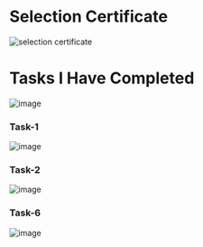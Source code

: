 <H1>Selection Certificate</H1>

![selection certificate](https://github.com/mavssvighnesh/TSF-GRIP-MAIN/assets/109013315/717568f5-1d23-4079-b73f-55504e9c8513)

<h1>Tasks I Have Completed</h1> 

![image](https://github.com/mavssvighnesh/TSF-GRIP-MAIN/assets/109013315/2aa00c2c-d96d-48d2-b9db-2f9a88d25c18)


<h3>Task-1</h3>


![image](https://github.com/mavssvighnesh/TSF-GRIP-MAIN/assets/109013315/789dbd25-f6a8-4879-8b01-67acdeb410e2)


<h3>Task-2</h3>

![image](https://github.com/mavssvighnesh/TSF-GRIP-MAIN/assets/109013315/c0b90637-5f19-475d-b69e-cbd2765cc32f)


<h3>Task-6</h3>

![image](https://github.com/mavssvighnesh/TSF-GRIP-MAIN/assets/109013315/4124d101-3b93-48f5-bc80-66ffd308bdf5)

